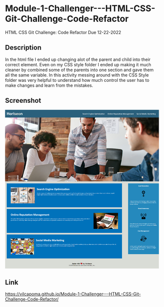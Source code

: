 # Module-1-Challenger---HTML-CSS-Git-Challenge-Code-Refactor
HTML CSS Git Challenge: Code Refactor Due 12-22-2022

## Description
In the html file I ended up changing alot of the parent and child into their correct element.
Even on my CSS style folder I ended up making it much cleaner by combined some of the parents into one section and gave them all the same variable.
In this activity messing around with the CSS Style folder was very helpful to understand how much control the user has to make changes and learn from the mistakes.

## Screenshot
![Challenge1](./assets/images/Challenge1.png)

## Link
https://vilcapoma.github.io/Module-1-Challenger---HTML-CSS-Git-Challenge-Code-Refactor/